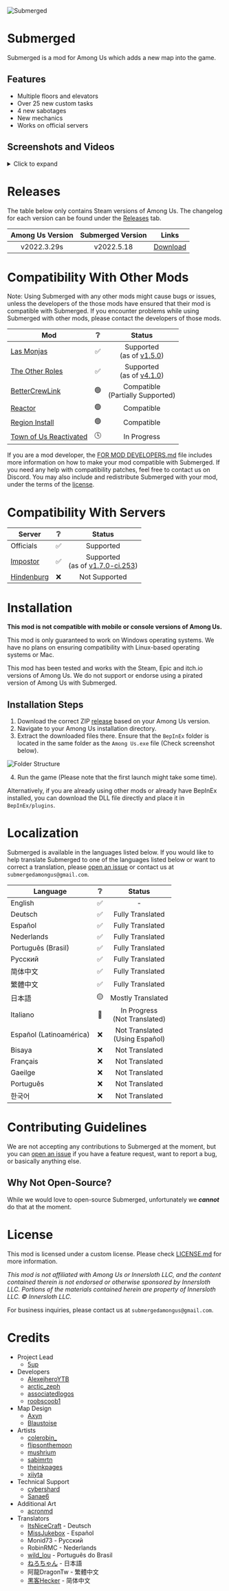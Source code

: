 ![Submerged](./Images/Icon.png)

# Submerged

Submerged is a mod for Among Us which adds a new map into the game.

## Features

- Multiple floors and elevators
- Over 25 new custom tasks
- 4 new sabotages
- New mechanics
- Works on official servers

## Screenshots and Videos

<details>
<summary>Click to expand</summary>

[![Submerged Trailer](http://img.youtube.com/vi/gAX_mDOX4Pc/0.jpg)](http://www.youtube.com/watch?v=gAX_mDOX4Pc "Submerged Trailer")
  
[See the trailer on YouTube](http://www.youtube.com/watch?v=gAX_mDOX4Pc)

![Screenshot 1](./Images/Screenshot-1.png)
![Screenshot 2](./Images/Screenshot-2.png)
![Screenshot 3](./Images/Screenshot-3.png)
![Screenshot 4](./Images/Screenshot-4.png)
![Screenshot 5](./Images/Screenshot-5.png)
![Screenshot 6](./Images/Screenshot-6.png)
![Screenshot 7](./Images/Screenshot-7.png)
![Screenshot 8](./Images/Screenshot-8.png)

</details>

# Releases

The table below only contains Steam versions of Among Us. The changelog for each version can be found under the [Releases](https://github.com/SubmergedAmongUs/Submerged/releases) tab.

| Among Us Version | Submerged Version | Links |
|:-:|:-:|:-:|
| v2022.3.29s | v2022.5.18 | [Download](https://github.com/SubmergedAmongUs/Submerged/releases/tag/v2022.5.18/) |

# Compatibility With Other Mods

Note: Using Submerged with any other mods might cause bugs or issues, unless the developers of the those mods have ensured that their mod is compatible with Submerged. If you encounter problems while using Submerged with other mods, please contact the developers of those mods. 

| Mod | ❔ | Status |
|-|:-:|:-:|
| [Las Monjas](https://github.com/KiraYamato94/LasMonjas/) | ✅ | Supported<br>(as of [v1.5.0](https://github.com/KiraYamato94/LasMonjas/releases/tag/1.5.0)) |
| [The Other Roles](https://github.com/Eisbison/TheOtherRoles) | ✅ | Supported<br>(as of [v4.1.0](https://github.com/Eisbison/TheOtherRoles/releases/tag/v4.1.0)) |
| [BetterCrewLink](https://github.com/OhMyGuus/BetterCrewLink) | 🟢 | Compatible<br>(Partially Supported) |
| [Reactor](https://github.com/nuclearpowered/reactor) | 🟢 | Compatible |
| [Region Install](https://github.com/miniduikboot/Mini.RegionInstall) | 🟢 | Compatible |
| [Town of Us Reactivated](https://github.com/eDonnes124/Town-Of-Us-R) | 🕓 | In Progress |

If you are a mod developer, the [FOR MOD DEVELOPERS.md](./FOR%20MOD%20DEVELOPERS.md) file includes more information on how to make your mod compatible with Submerged. If you need any help with compatibility patches, feel free to contact us on Discord. You may also include and redistribute Submerged with your mod, under the terms of the [license](LICENSE.md).

# Compatibility With Servers

| Server | ❔ | Status |
|-|:-:|:-:|
| Officials | ✅ | Supported |
| [Impostor](https://github.com/Impostor/Impostor/) | ✅ | Supported<br>(as of [v1.7.0-ci.253](https://ci.appveyor.com/project/Impostor/Impostor/builds/43291915/artifacts)) |
| [Hindenburg](https://github.com/SkeldJS/Hindenburg/) | ❌ | Not Supported |

# Installation

**This mod is not compatible with mobile or console versions of Among Us.**

This mod is only guaranteed to work on Windows operating systems. We have no plans on ensuring compatibility with Linux-based operating systems or Mac.

This mod has been tested and works with the Steam, Epic and itch.io versions of Among Us. We do not support or endorse using a pirated version of Among Us with Submerged. 

## Installation Steps

1. Download the correct ZIP [release](#releases) based on your Among Us version.
2. Navigate to your Among Us installation directory.
3. Extract the downloaded files there. Ensure that the `BepInEx` folder is located in the same folder as the `Among Us.exe` file (Check screenshot below).

![Folder Structure](./Images/Folder-Structure.png)

4. Run the game (Please note that the first launch might take some time).

Alternatively, if you are already using other mods or already have BepInEx installed, you can download the DLL file directly and place it in `BepInEx/plugins`.

# Localization

Submerged is available in the languages listed below. If you would like to help translate Submerged to one of the languages listed below or want to correct a translation, please [open an issue](https://github.com/SubmergedAmongUs/Submerged/issues/new/choose/) or contact us at `submergedamongus@gmail.com`.

| Language | ❔ | Status |
|-|:-:|:-:|
| English | ✅ | - |
| Deutsch | ✅ | Fully Translated |
| Español | ✅ | Fully Translated |
| Nederlands | ✅ | Fully Translated |
| Português (Brasil) | ✅ | Fully Translated |
| Русский | ✅ | Fully Translated |
| 简体中文 | ✅ | Fully Translated |
| 繁體中文 | ✅ | Fully Translated |
| 日本語 | 🟡 | Mostly Translated |
| Italiano | 🔴 | In Progress<br>(Not Translated) |
| Español (Latinoamérica) | ❌ | Not Translated<br>(Using Español) |
| Bisaya | ❌ | Not Translated |
| Français | ❌ | Not Translated |
| Gaeilge | ❌ | Not Translated |
| Português | ❌ | Not Translated |
| 한국어 | ❌ | Not Translated |

# Contributing Guidelines

We are not accepting any contributions to Submerged at the moment, but you can [open an issue](https://github.com/SubmergedAmongUs/Submerged/issues/new/choose/) if you have a feature request, want to report a bug, or basically anything else. 

## Why Not Open-Source?

While we would love to open-source Submerged, unfortunately we *__cannot__* do that at the moment.

# License

This mod is licensed under a custom license. Please check [LICENSE.md](LICENSE.md) for more information.

_This mod is not affiliated with Among Us or Innersloth LLC, and the content contained therein is not endorsed or otherwise sponsored by Innersloth LLC. Portions of the materials contained herein are property of Innersloth LLC. © Innersloth LLC._

For business inquiries, please contact us at `submergedamongus@gmail.com`.

# Credits

- Project Lead
  - [5up](https://twitch.tv/5up/)
- Developers
  - [AlexejheroYTB](https://twitter.com/AlexejheroYTB/)
  - [arctic_zeph](https://twitter.com/arctic_zeph/)
  - [associatedlogos](https://twitter.com/associatedlogos/)
  - [roobscoob1](https://twitter.com/roobscoob1/)
- Map Design
  - [Axyn](https://twitter.com/itsAxyn/)
  - [Blaustoise](https://twitter.com/blaustoise/)
- Artists
  - [colerobin_](https://twitter.com/colerobin_)
  - [flipsonthemoon](https://twitter.com/flipsonthemoon/)
  - [mushrium](https://twitter.com/mushrium/)
  - [sabimrtn](https://twitter.com/sabimrtn/)
  - [theinkpages](https://www.instagram.com/theinkpages/)
  - [xiiyta](https://twitter.com/xiiyta/)
- Technical Support
  - [cybershard](https://github.com/cybershard/)
  - [Sanae6](https://twitter.com/Sanae6k/)
- Additional Art
  - [acronmd](https://twitter.com/acronmd/)
- Translators
  - [ItsNiceCraft](https://linktr.ee/itsnicecraft) - Deutsch
  - [MissJukebox](https://www.twitch.tv/missjukebox/) - Español
  - Monid73 - Русский
  - RobinRMC - Nederlands
  - [wild_lou](https://twitter.com/Psyco_Lou/) - Português do Brasil
  - [ねろちゃん](https://www.twitch.tv/zackdnerrr/) - 日本語
  - 阿龍DragonTw - 繁體中文
  - [黑客Hecker](https://www.twitch.tv/heckertv/) - 简体中文
